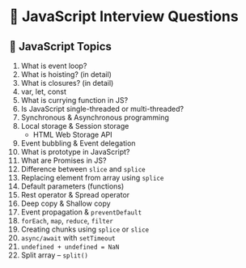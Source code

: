 # 📘 JavaScript  Interview Questions

## 🔷 JavaScript Topics

1. What is event loop?
2. What is hoisting? (in detail)
3. What is closures? (in detail)
4. var, let, const
5. What is currying function in JS?
6. Is JavaScript single-threaded or multi-threaded?
7. Synchronous & Asynchronous programming
8. Local storage & Session storage  
   - HTML Web Storage API
9. Event bubbling & Event delegation
10. What is prototype in JavaScript?
11. What are Promises in JS?
12. Difference between `slice` and `splice`
13. Replacing element from array using `splice`
14. Default parameters (functions)
15. Rest operator & Spread operator
16. Deep copy & Shallow copy
17. Event propagation & `preventDefault`
18. `forEach`, `map`, `reduce`, `filter`
19. Creating chunks using `splice` or `slice`
20. `async/await` with `setTimeout`
21. `undefined + undefined = NaN`
22. Split array – `split()`
